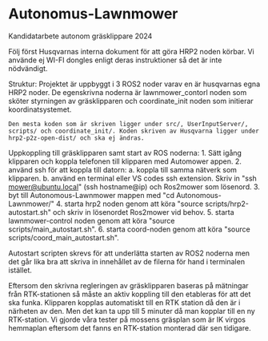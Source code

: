 # Autonomus-Lawnmower
Kandidatarbete autonom gräsklippare 2024

Följ först Husqvarnas interna dokument för att göra HRP2 noden körbar. Vi använde ej WI-FI dongles enligt deras instruktioner så det är inte nödvändigt.

Struktur:
    Projektet är uppbyggt i 3 ROS2 noder varav en är husqvarnas egna HRP2 noder.
    De egenskrivna noderna är lawnmower_contorl noden som sköter styrningen av gräsklipparen och coordinate_init noden som initierar koordinatsystemet.

    Den mesta koden som är skriven ligger under src/, UserInputServer/, scripts/ och coordinate_init/. Koden skriven av Husqvarna ligger under hrp2-p2z-open-dist/ och ska ej ändras.

Uppkoppling till gräsklipparen samt start av ROS noderna:
    1. Sätt igång klipparen och koppla telefonen till klipparen med Automower appen.
    2. använd ssh för att koppla till datorn:
        a. koppla till samma nätverk som klipparen.
        b. använd en terminal eller VS codes ssh extension. Skriv in "ssh mower@ubuntu.local" (ssh hostname@ip) och Ros2mower som lösenord.
    3. byt till Autonomous-Lawnmower mappen med "cd Autonomous-Lawnmower/"
    4. starta hrp2 noden genom att köra "source scripts/hrp2-autostart.sh" och skriv in lösenordet Ros2mower vid behov.
    5. starta lawnmower-control noden genom att köra "source scripts/main_autostart.sh".
    6. starta coord-noden genom att köra "source scripts/coord_main_autostart.sh".

Autostart scripten skrevs för att underlätta starten av ROS2 noderna men det går lika bra att skriva in innehållet av de filerna för hand i terminalen istället.

Eftersom den skrivna regleringen av gräsklipparen baseras på mätningar från RTK-stationen så måste an aktiv koppling till den etableras för att det ska funka. Klipparen kopplas automatiskt till en RTK station då den är i närheten av den. Men det kan ta upp till 5 minuter då man kopplar till en ny RTK-station. Vi gjorde våra tester på mossens gräsplan som är IK virgos hemmaplan eftersom det fanns en RTK-station monterad där sen tidigare.


